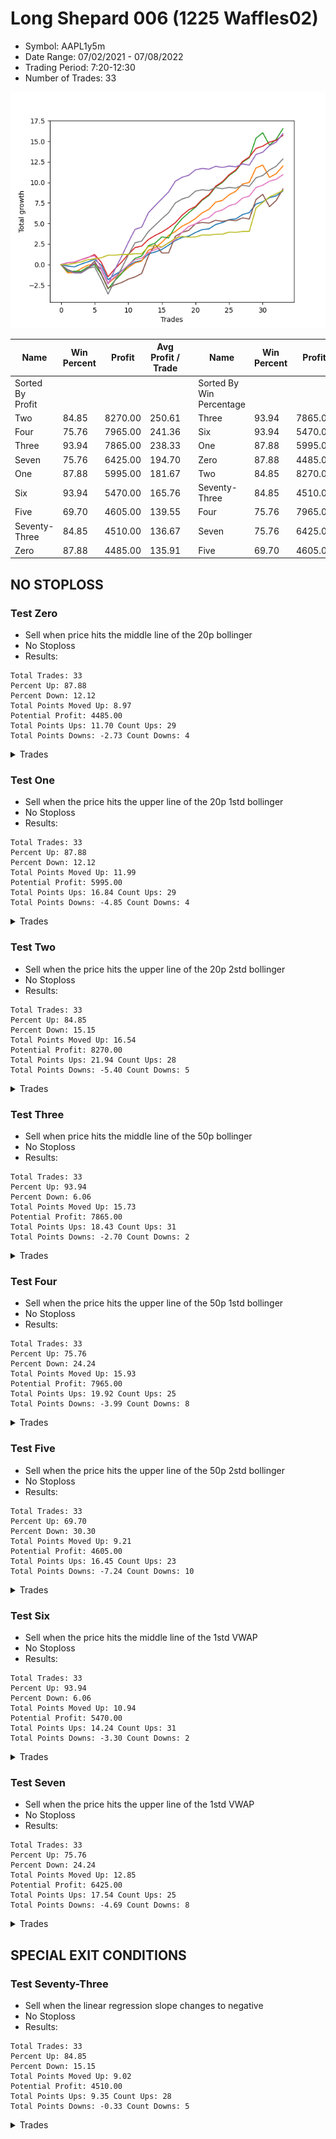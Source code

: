 # Long Shepard 006 (1225 Waffles02) 
- Symbol: AAPL1y5m
- Date Range: 07/02/2021 - 07/08/2022
- Trading Period: 7:20-12:30
- Number of Trades: 33

![Plot](LongShepard006(1225Waffles02)AAPL1y5m.png)

| Name | Win Percent | Profit | Avg Profit / Trade |     | Name | Win Percent | Profit | Avg Profit / Trade |
| ---- | ----------- | ------ | ------------------ | --- | ---- | ----------- | ------ | ------------------ |
| Sorted By <br> Profit | | | | | Sorted By <br> Win Percentage ||||
| Two | 84.85 | 8270.00 | 250.61 |     | Three | 93.94 | 7865.00 | 238.33 |
| Four | 75.76 | 7965.00 | 241.36 |     | Six | 93.94 | 5470.00 | 165.76 |
| Three | 93.94 | 7865.00 | 238.33 |     | One | 87.88 | 5995.00 | 181.67 |
| Seven | 75.76 | 6425.00 | 194.70 |     | Zero | 87.88 | 4485.00 | 135.91 |
| One | 87.88 | 5995.00 | 181.67 |     | Two | 84.85 | 8270.00 | 250.61 |
| Six | 93.94 | 5470.00 | 165.76 |     | Seventy-Three | 84.85 | 4510.00 | 136.67 |
| Five | 69.70 | 4605.00 | 139.55 |     | Four | 75.76 | 7965.00 | 241.36 |
| Seventy-Three | 84.85 | 4510.00 | 136.67 |     | Seven | 75.76 | 6425.00 | 194.70 |
| Zero | 87.88 | 4485.00 | 135.91 |     | Five | 69.70 | 4605.00 | 139.55 |

## NO STOPLOSS

### Test Zero
* Sell when price hits the middle line of the 20p bollinger
* No Stoploss
* Results:
```
Total Trades: 33
Percent Up: 87.88
Percent Down: 12.12
Total Points Moved Up: 8.97
Potential Profit: 4485.00
Total Points Ups: 11.70 Count Ups: 29
Total Points Downs: -2.73 Count Downs: 4
```

<details><summary>Trades</summary>

<code>In: 2021-07-15 07:35:00		Out: 2021-07-15 08:31:00		Total Position Time: 56:00		Total Move Up: -0.17		Total to Date: -0.17</code> <br />
<code>In: 2021-07-21 09:25:00		Out: 2021-07-21 10:42:55		Total Position Time: 77:55		Total Move Up: -0.10		Total to Date: -0.27</code> <br />
<code>In: 2021-08-02 09:50:00		Out: 2021-08-02 10:06:45		Total Position Time: 16:45		Total Move Up: 0.34		Total to Date: 0.07</code> <br />
<code>In: 2021-08-04 12:20:00		Out: 2021-08-04 12:26:00		Total Position Time: 06:00		Total Move Up: 0.27		Total to Date: 0.34</code> <br />
<code>In: 2021-09-24 07:20:00		Out: 2021-09-24 07:42:05		Total Position Time: 22:05		Total Move Up: 0.30		Total to Date: 0.64</code> <br />
<code>In: 2021-09-28 07:25:00		Out: 2021-09-28 09:15:30		Total Position Time: 110:30		Total Move Up: -0.71		Total to Date: -0.07</code> <br />
<code>In: 2021-12-01 10:55:00		Out: 2021-12-01 12:50:00		Total Position Time: 115:00		Total Move Up: -1.75		Total to Date: -1.82</code> <br />
<code>In: 2021-12-17 09:20:00		Out: 2021-12-17 10:04:15		Total Position Time: 44:15		Total Move Up: 0.60		Total to Date: -1.22</code> <br />
<code>In: 2021-12-17 09:25:00		Out: 2021-12-17 10:04:15		Total Position Time: 39:15		Total Move Up: 0.47		Total to Date: -0.75</code> <br />
<code>In: 2021-12-17 09:20:00		Out: 2021-12-17 10:04:15		Total Position Time: 44:15		Total Move Up: 0.60		Total to Date: -0.15</code> <br />
<code>In: 2021-12-17 09:25:00		Out: 2021-12-17 10:04:15		Total Position Time: 39:15		Total Move Up: 0.47		Total to Date: 0.32</code> <br />
<code>In: 2021-12-23 11:20:00		Out: 2021-12-23 11:25:10		Total Position Time: 05:10		Total Move Up: 0.19		Total to Date: 0.51</code> <br />
<code>In: 2022-01-25 09:05:00		Out: 2022-01-25 09:14:30		Total Position Time: 09:30		Total Move Up: 0.80		Total to Date: 1.31</code> <br />
<code>In: 2022-02-01 10:40:00		Out: 2022-02-01 11:01:10		Total Position Time: 21:10		Total Move Up: 0.23		Total to Date: 1.54</code> <br />
<code>In: 2022-02-03 09:10:00		Out: 2022-02-03 09:24:30		Total Position Time: 14:30		Total Move Up: 0.31		Total to Date: 1.85</code> <br />
<code>In: 2022-02-28 10:00:00		Out: 2022-02-28 10:05:10		Total Position Time: 05:10		Total Move Up: 0.52		Total to Date: 2.37</code> <br />
<code>In: 2022-03-16 10:30:00		Out: 2022-03-16 10:58:20		Total Position Time: 28:20		Total Move Up: 0.55		Total to Date: 2.92</code> <br />
<code>In: 2022-03-21 10:30:00		Out: 2022-03-21 11:09:05		Total Position Time: 39:05		Total Move Up: 0.39		Total to Date: 3.31</code> <br />
<code>In: 2022-03-21 10:35:00		Out: 2022-03-21 11:09:05		Total Position Time: 34:05		Total Move Up: 0.16		Total to Date: 3.47</code> <br />
<code>In: 2022-03-31 10:15:00		Out: 2022-03-31 10:31:10		Total Position Time: 16:10		Total Move Up: 0.44		Total to Date: 3.91</code> <br />
<code>In: 2022-04-08 11:05:00		Out: 2022-04-08 11:50:30		Total Position Time: 45:30		Total Move Up: 0.35		Total to Date: 4.26</code> <br />
<code>In: 2022-04-08 11:10:00		Out: 2022-04-08 11:50:30		Total Position Time: 40:30		Total Move Up: 0.09		Total to Date: 4.35</code> <br />
<code>In: 2022-04-08 11:35:00		Out: 2022-04-08 11:50:30		Total Position Time: 15:30		Total Move Up: 0.53		Total to Date: 4.88</code> <br />
<code>In: 2022-04-08 11:50:00		Out: 2022-04-08 11:55:10		Total Position Time: 05:10		Total Move Up: 0.24		Total to Date: 5.12</code> <br />
<code>In: 2022-04-08 11:05:00		Out: 2022-04-08 11:50:30		Total Position Time: 45:30		Total Move Up: 0.35		Total to Date: 5.47</code> <br />
<code>In: 2022-04-08 11:10:00		Out: 2022-04-08 11:50:30		Total Position Time: 40:30		Total Move Up: 0.09		Total to Date: 5.56</code> <br />
<code>In: 2022-04-08 11:35:00		Out: 2022-04-08 11:50:30		Total Position Time: 15:30		Total Move Up: 0.53		Total to Date: 6.09</code> <br />
<code>In: 2022-04-08 11:50:00		Out: 2022-04-08 11:55:10		Total Position Time: 05:10		Total Move Up: 0.24		Total to Date: 6.33</code> <br />
<code>In: 2022-05-04 11:40:00		Out: 2022-05-04 11:45:10		Total Position Time: 05:10		Total Move Up: 1.04		Total to Date: 7.37</code> <br />
<code>In: 2022-05-17 11:40:00		Out: 2022-05-17 11:45:10		Total Position Time: 05:10		Total Move Up: 0.28		Total to Date: 7.65</code> <br />
<code>In: 2022-06-13 10:40:00		Out: 2022-06-13 10:45:10		Total Position Time: 05:10		Total Move Up: 0.49		Total to Date: 8.14</code> <br />
<code>In: 2022-06-14 09:45:00		Out: 2022-06-14 09:50:10		Total Position Time: 05:10		Total Move Up: 0.23		Total to Date: 8.37</code> <br />
<code>In: 2022-06-14 12:25:00		Out: 2022-06-14 12:30:30		Total Position Time: 05:30		Total Move Up: 0.60		Total to Date: 8.97</code> <br />


</details>

### Test One
* Sell when the price hits the upper line of the 20p 1std bollinger
* No Stoploss
* Results:
```
Total Trades: 33
Percent Up: 87.88
Percent Down: 12.12
Total Points Moved Up: 11.99
Potential Profit: 5995.00
Total Points Ups: 16.84 Count Ups: 29
Total Points Downs: -4.85 Count Downs: 4
```

<details><summary>Trades</summary>

<code>In: 2021-07-15 07:35:00		Out: 2021-07-15 11:20:25		Total Position Time: 225:25		Total Move Up: -0.99		Total to Date: -0.99</code> <br />
<code>In: 2021-07-21 09:25:00		Out: 2021-07-21 10:50:40		Total Position Time: 85:40		Total Move Up: 0.02		Total to Date: -0.97</code> <br />
<code>In: 2021-08-02 09:50:00		Out: 2021-08-02 10:22:45		Total Position Time: 32:45		Total Move Up: 0.49		Total to Date: -0.48</code> <br />
<code>In: 2021-08-04 12:20:00		Out: 2021-08-04 12:36:00		Total Position Time: 16:00		Total Move Up: 0.41		Total to Date: -0.07</code> <br />
<code>In: 2021-09-24 07:20:00		Out: 2021-09-24 08:20:30		Total Position Time: 60:30		Total Move Up: 0.14		Total to Date: 0.07</code> <br />
<code>In: 2021-09-28 07:25:00		Out: 2021-09-28 09:26:55		Total Position Time: 121:55		Total Move Up: -0.61		Total to Date: -0.54</code> <br />
<code>In: 2021-12-01 10:55:00		Out: 2021-12-01 12:50:00		Total Position Time: 115:00		Total Move Up: -1.75		Total to Date: -2.29</code> <br />
<code>In: 2021-12-17 09:20:00		Out: 2021-12-17 10:18:00		Total Position Time: 58:00		Total Move Up: 0.69		Total to Date: -1.60</code> <br />
<code>In: 2021-12-17 09:25:00		Out: 2021-12-17 10:18:00		Total Position Time: 53:00		Total Move Up: 0.56		Total to Date: -1.04</code> <br />
<code>In: 2021-12-17 09:20:00		Out: 2021-12-17 10:18:00		Total Position Time: 58:00		Total Move Up: 0.69		Total to Date: -0.35</code> <br />
<code>In: 2021-12-17 09:25:00		Out: 2021-12-17 10:18:00		Total Position Time: 53:00		Total Move Up: 0.56		Total to Date: 0.21</code> <br />
<code>In: 2021-12-23 11:20:00		Out: 2021-12-23 11:42:00		Total Position Time: 22:00		Total Move Up: 0.23		Total to Date: 0.44</code> <br />
<code>In: 2022-01-25 09:05:00		Out: 2022-01-25 09:24:05		Total Position Time: 19:05		Total Move Up: 1.32		Total to Date: 1.76</code> <br />
<code>In: 2022-02-01 10:40:00		Out: 2022-02-01 11:11:40		Total Position Time: 31:40		Total Move Up: 0.29		Total to Date: 2.05</code> <br />
<code>In: 2022-02-03 09:10:00		Out: 2022-02-03 09:36:35		Total Position Time: 26:35		Total Move Up: 0.67		Total to Date: 2.72</code> <br />
<code>In: 2022-02-28 10:00:00		Out: 2022-02-28 10:12:15		Total Position Time: 12:15		Total Move Up: 0.83		Total to Date: 3.55</code> <br />
<code>In: 2022-03-16 10:30:00		Out: 2022-03-16 11:55:40		Total Position Time: 85:40		Total Move Up: 0.48		Total to Date: 4.03</code> <br />
<code>In: 2022-03-21 10:30:00		Out: 2022-03-21 11:21:05		Total Position Time: 51:05		Total Move Up: 0.64		Total to Date: 4.67</code> <br />
<code>In: 2022-03-21 10:35:00		Out: 2022-03-21 11:21:05		Total Position Time: 46:05		Total Move Up: 0.41		Total to Date: 5.08</code> <br />
<code>In: 2022-03-31 10:15:00		Out: 2022-03-31 10:50:35		Total Position Time: 35:35		Total Move Up: 0.53		Total to Date: 5.61</code> <br />
<code>In: 2022-04-08 11:05:00		Out: 2022-04-08 11:53:20		Total Position Time: 48:20		Total Move Up: 0.69		Total to Date: 6.30</code> <br />
<code>In: 2022-04-08 11:10:00		Out: 2022-04-08 11:53:20		Total Position Time: 43:20		Total Move Up: 0.43		Total to Date: 6.73</code> <br />
<code>In: 2022-04-08 11:35:00		Out: 2022-04-08 11:53:20		Total Position Time: 18:20		Total Move Up: 0.87		Total to Date: 7.60</code> <br />
<code>In: 2022-04-08 11:50:00		Out: 2022-04-08 12:12:30		Total Position Time: 22:30		Total Move Up: 0.21		Total to Date: 7.81</code> <br />
<code>In: 2022-04-08 11:05:00		Out: 2022-04-08 11:53:20		Total Position Time: 48:20		Total Move Up: 0.69		Total to Date: 8.50</code> <br />
<code>In: 2022-04-08 11:10:00		Out: 2022-04-08 11:53:20		Total Position Time: 43:20		Total Move Up: 0.43		Total to Date: 8.93</code> <br />
<code>In: 2022-04-08 11:35:00		Out: 2022-04-08 11:53:20		Total Position Time: 18:20		Total Move Up: 0.87		Total to Date: 9.80</code> <br />
<code>In: 2022-04-08 11:50:00		Out: 2022-04-08 12:12:30		Total Position Time: 22:30		Total Move Up: 0.21		Total to Date: 10.01</code> <br />
<code>In: 2022-05-04 11:40:00		Out: 2022-05-04 11:46:55		Total Position Time: 06:55		Total Move Up: 1.75		Total to Date: 11.76</code> <br />
<code>In: 2022-05-17 11:40:00		Out: 2022-05-17 11:45:40		Total Position Time: 05:40		Total Move Up: 0.35		Total to Date: 12.11</code> <br />
<code>In: 2022-06-13 10:40:00		Out: 2022-06-13 12:50:00		Total Position Time: 130:00		Total Move Up: -1.50		Total to Date: 10.61</code> <br />
<code>In: 2022-06-14 09:45:00		Out: 2022-06-14 10:00:45		Total Position Time: 15:45		Total Move Up: 0.45		Total to Date: 11.06</code> <br />
<code>In: 2022-06-14 12:25:00		Out: 2022-06-14 12:37:35		Total Position Time: 12:35		Total Move Up: 0.93		Total to Date: 11.99</code> <br />


</details>

### Test Two
* Sell when the price hits the upper line of the 20p 2std bollinger
* No Stoploss
* Results:
```
Total Trades: 33
Percent Up: 84.85
Percent Down: 15.15
Total Points Moved Up: 16.54
Potential Profit: 8270.00
Total Points Ups: 21.94 Count Ups: 28
Total Points Downs: -5.40 Count Downs: 5
```

<details><summary>Trades</summary>

<code>In: 2021-07-15 07:35:00		Out: 2021-07-15 12:00:45		Total Position Time: 265:45		Total Move Up: -0.85		Total to Date: -0.85</code> <br />
<code>In: 2021-07-21 09:25:00		Out: 2021-07-21 11:45:45		Total Position Time: 140:45		Total Move Up: 0.06		Total to Date: -0.79</code> <br />
<code>In: 2021-08-02 09:50:00		Out: 2021-08-02 12:50:00		Total Position Time: 180:00		Total Move Up: 0.00		Total to Date: -0.79</code> <br />
<code>In: 2021-08-04 12:20:00		Out: 2021-08-04 12:50:00		Total Position Time: 30:00		Total Move Up: 0.49		Total to Date: -0.30</code> <br />
<code>In: 2021-09-24 07:20:00		Out: 2021-09-24 08:52:50		Total Position Time: 92:50		Total Move Up: 0.29		Total to Date: -0.01</code> <br />
<code>In: 2021-09-28 07:25:00		Out: 2021-09-28 11:24:35		Total Position Time: 239:35		Total Move Up: -1.18		Total to Date: -1.19</code> <br />
<code>In: 2021-12-01 10:55:00		Out: 2021-12-01 12:50:00		Total Position Time: 115:00		Total Move Up: -1.75		Total to Date: -2.94</code> <br />
<code>In: 2021-12-17 09:20:00		Out: 2021-12-17 10:20:10		Total Position Time: 60:10		Total Move Up: 0.99		Total to Date: -1.95</code> <br />
<code>In: 2021-12-17 09:25:00		Out: 2021-12-17 10:20:10		Total Position Time: 55:10		Total Move Up: 0.86		Total to Date: -1.09</code> <br />
<code>In: 2021-12-17 09:20:00		Out: 2021-12-17 10:20:10		Total Position Time: 60:10		Total Move Up: 0.99		Total to Date: -0.10</code> <br />
<code>In: 2021-12-17 09:25:00		Out: 2021-12-17 10:20:10		Total Position Time: 55:10		Total Move Up: 0.86		Total to Date: 0.76</code> <br />
<code>In: 2021-12-23 11:20:00		Out: 2021-12-23 11:45:35		Total Position Time: 25:35		Total Move Up: 0.30		Total to Date: 1.06</code> <br />
<code>In: 2022-01-25 09:05:00		Out: 2022-01-25 10:16:35		Total Position Time: 71:35		Total Move Up: 1.25		Total to Date: 2.31</code> <br />
<code>In: 2022-02-01 10:40:00		Out: 2022-02-01 11:45:40		Total Position Time: 65:40		Total Move Up: 0.31		Total to Date: 2.62</code> <br />
<code>In: 2022-02-03 09:10:00		Out: 2022-02-03 10:21:25		Total Position Time: 71:25		Total Move Up: 0.75		Total to Date: 3.37</code> <br />
<code>In: 2022-02-28 10:00:00		Out: 2022-02-28 12:45:35		Total Position Time: 165:35		Total Move Up: -0.12		Total to Date: 3.25</code> <br />
<code>In: 2022-03-16 10:30:00		Out: 2022-03-16 12:20:00		Total Position Time: 110:00		Total Move Up: 1.38		Total to Date: 4.63</code> <br />
<code>In: 2022-03-21 10:30:00		Out: 2022-03-21 11:27:10		Total Position Time: 57:10		Total Move Up: 0.96		Total to Date: 5.59</code> <br />
<code>In: 2022-03-21 10:35:00		Out: 2022-03-21 11:27:10		Total Position Time: 52:10		Total Move Up: 0.73		Total to Date: 6.32</code> <br />
<code>In: 2022-03-31 10:15:00		Out: 2022-03-31 10:51:30		Total Position Time: 36:30		Total Move Up: 0.66		Total to Date: 6.98</code> <br />
<code>In: 2022-04-08 11:05:00		Out: 2022-04-08 12:13:50		Total Position Time: 68:50		Total Move Up: 0.85		Total to Date: 7.83</code> <br />
<code>In: 2022-04-08 11:10:00		Out: 2022-04-08 12:13:50		Total Position Time: 63:50		Total Move Up: 0.59		Total to Date: 8.42</code> <br />
<code>In: 2022-04-08 11:35:00		Out: 2022-04-08 12:13:50		Total Position Time: 38:50		Total Move Up: 1.03		Total to Date: 9.45</code> <br />
<code>In: 2022-04-08 11:50:00		Out: 2022-04-08 12:13:50		Total Position Time: 23:50		Total Move Up: 0.54		Total to Date: 9.99</code> <br />
<code>In: 2022-04-08 11:05:00		Out: 2022-04-08 12:13:50		Total Position Time: 68:50		Total Move Up: 0.85		Total to Date: 10.84</code> <br />
<code>In: 2022-04-08 11:10:00		Out: 2022-04-08 12:13:50		Total Position Time: 63:50		Total Move Up: 0.59		Total to Date: 11.43</code> <br />
<code>In: 2022-04-08 11:35:00		Out: 2022-04-08 12:13:50		Total Position Time: 38:50		Total Move Up: 1.03		Total to Date: 12.46</code> <br />
<code>In: 2022-04-08 11:50:00		Out: 2022-04-08 12:13:50		Total Position Time: 23:50		Total Move Up: 0.54		Total to Date: 13.00</code> <br />
<code>In: 2022-05-04 11:40:00		Out: 2022-05-04 11:47:10		Total Position Time: 07:10		Total Move Up: 2.37		Total to Date: 15.37</code> <br />
<code>In: 2022-05-17 11:40:00		Out: 2022-05-17 11:48:35		Total Position Time: 08:35		Total Move Up: 0.67		Total to Date: 16.04</code> <br />
<code>In: 2022-06-13 10:40:00		Out: 2022-06-13 12:50:00		Total Position Time: 130:00		Total Move Up: -1.50		Total to Date: 14.54</code> <br />
<code>In: 2022-06-14 09:45:00		Out: 2022-06-14 10:08:10		Total Position Time: 23:10		Total Move Up: 0.70		Total to Date: 15.24</code> <br />
<code>In: 2022-06-14 12:25:00		Out: 2022-06-14 12:39:05		Total Position Time: 14:05		Total Move Up: 1.30		Total to Date: 16.54</code> <br />


</details>

### Test Three
* Sell when price hits the middle line of the 50p bollinger
* No Stoploss
* Results:
```
Total Trades: 33
Percent Up: 93.94
Percent Down: 6.06
Total Points Moved Up: 15.73
Potential Profit: 7865.00
Total Points Ups: 18.43 Count Ups: 31
Total Points Downs: -2.70 Count Downs: 2
```

<details><summary>Trades</summary>

<code>In: 2021-07-15 07:35:00		Out: 2021-07-15 07:40:10		Total Position Time: 05:10		Total Move Up: 0.23		Total to Date: 0.23</code> <br />
<code>In: 2021-07-21 09:25:00		Out: 2021-07-21 11:45:45		Total Position Time: 140:45		Total Move Up: 0.06		Total to Date: 0.29</code> <br />
<code>In: 2021-08-02 09:50:00		Out: 2021-08-02 10:04:50		Total Position Time: 14:50		Total Move Up: 0.31		Total to Date: 0.60</code> <br />
<code>In: 2021-08-04 12:20:00		Out: 2021-08-04 12:25:45		Total Position Time: 05:45		Total Move Up: 0.26		Total to Date: 0.86</code> <br />
<code>In: 2021-09-24 07:20:00		Out: 2021-09-24 08:55:05		Total Position Time: 95:05		Total Move Up: 0.37		Total to Date: 1.23</code> <br />
<code>In: 2021-09-28 07:25:00		Out: 2021-09-28 11:29:50		Total Position Time: 244:50		Total Move Up: -0.95		Total to Date: 0.28</code> <br />
<code>In: 2021-12-01 10:55:00		Out: 2021-12-01 12:50:00		Total Position Time: 115:00		Total Move Up: -1.75		Total to Date: -1.47</code> <br />
<code>In: 2021-12-17 09:20:00		Out: 2021-12-17 10:19:10		Total Position Time: 59:10		Total Move Up: 0.95		Total to Date: -0.52</code> <br />
<code>In: 2021-12-17 09:25:00		Out: 2021-12-17 10:19:10		Total Position Time: 54:10		Total Move Up: 0.82		Total to Date: 0.30</code> <br />
<code>In: 2021-12-17 09:20:00		Out: 2021-12-17 10:19:10		Total Position Time: 59:10		Total Move Up: 0.95		Total to Date: 1.25</code> <br />
<code>In: 2021-12-17 09:25:00		Out: 2021-12-17 10:19:10		Total Position Time: 54:10		Total Move Up: 0.82		Total to Date: 2.07</code> <br />
<code>In: 2021-12-23 11:20:00		Out: 2021-12-23 11:25:10		Total Position Time: 05:10		Total Move Up: 0.19		Total to Date: 2.26</code> <br />
<code>In: 2022-01-25 09:05:00		Out: 2022-01-25 09:14:30		Total Position Time: 09:30		Total Move Up: 0.80		Total to Date: 3.06</code> <br />
<code>In: 2022-02-01 10:40:00		Out: 2022-02-01 12:01:00		Total Position Time: 81:00		Total Move Up: 0.49		Total to Date: 3.55</code> <br />
<code>In: 2022-02-03 09:10:00		Out: 2022-02-03 09:24:40		Total Position Time: 14:40		Total Move Up: 0.41		Total to Date: 3.96</code> <br />
<code>In: 2022-02-28 10:00:00		Out: 2022-02-28 10:05:10		Total Position Time: 05:10		Total Move Up: 0.52		Total to Date: 4.48</code> <br />
<code>In: 2022-03-16 10:30:00		Out: 2022-03-16 11:55:45		Total Position Time: 85:45		Total Move Up: 0.62		Total to Date: 5.10</code> <br />
<code>In: 2022-03-21 10:30:00		Out: 2022-03-21 11:22:15		Total Position Time: 52:15		Total Move Up: 0.90		Total to Date: 6.00</code> <br />
<code>In: 2022-03-21 10:35:00		Out: 2022-03-21 11:22:15		Total Position Time: 47:15		Total Move Up: 0.67		Total to Date: 6.67</code> <br />
<code>In: 2022-03-31 10:15:00		Out: 2022-03-31 10:29:50		Total Position Time: 14:50		Total Move Up: 0.40		Total to Date: 7.07</code> <br />
<code>In: 2022-04-08 11:05:00		Out: 2022-04-08 12:13:50		Total Position Time: 68:50		Total Move Up: 0.85		Total to Date: 7.92</code> <br />
<code>In: 2022-04-08 11:10:00		Out: 2022-04-08 12:13:50		Total Position Time: 63:50		Total Move Up: 0.59		Total to Date: 8.51</code> <br />
<code>In: 2022-04-08 11:35:00		Out: 2022-04-08 12:13:50		Total Position Time: 38:50		Total Move Up: 1.03		Total to Date: 9.54</code> <br />
<code>In: 2022-04-08 11:50:00		Out: 2022-04-08 12:13:50		Total Position Time: 23:50		Total Move Up: 0.54		Total to Date: 10.08</code> <br />
<code>In: 2022-04-08 11:05:00		Out: 2022-04-08 12:13:50		Total Position Time: 68:50		Total Move Up: 0.85		Total to Date: 10.93</code> <br />
<code>In: 2022-04-08 11:10:00		Out: 2022-04-08 12:13:50		Total Position Time: 63:50		Total Move Up: 0.59		Total to Date: 11.52</code> <br />
<code>In: 2022-04-08 11:35:00		Out: 2022-04-08 12:13:50		Total Position Time: 38:50		Total Move Up: 1.03		Total to Date: 12.55</code> <br />
<code>In: 2022-04-08 11:50:00		Out: 2022-04-08 12:13:50		Total Position Time: 23:50		Total Move Up: 0.54		Total to Date: 13.09</code> <br />
<code>In: 2022-05-04 11:40:00		Out: 2022-05-04 11:45:10		Total Position Time: 05:10		Total Move Up: 1.04		Total to Date: 14.13</code> <br />
<code>In: 2022-05-17 11:40:00		Out: 2022-05-17 11:45:10		Total Position Time: 05:10		Total Move Up: 0.28		Total to Date: 14.41</code> <br />
<code>In: 2022-06-13 10:40:00		Out: 2022-06-13 10:45:10		Total Position Time: 05:10		Total Move Up: 0.49		Total to Date: 14.90</code> <br />
<code>In: 2022-06-14 09:45:00		Out: 2022-06-14 09:50:10		Total Position Time: 05:10		Total Move Up: 0.23		Total to Date: 15.13</code> <br />
<code>In: 2022-06-14 12:25:00		Out: 2022-06-14 12:30:30		Total Position Time: 05:30		Total Move Up: 0.60		Total to Date: 15.73</code> <br />


</details>

### Test Four
* Sell when the price hits the upper line of the 50p 1std bollinger
* No Stoploss
* Results:
```
Total Trades: 33
Percent Up: 75.76
Percent Down: 24.24
Total Points Moved Up: 15.93
Potential Profit: 7965.00
Total Points Ups: 19.92 Count Ups: 25
Total Points Downs: -3.99 Count Downs: 8
```

<details><summary>Trades</summary>

<code>In: 2021-07-15 07:35:00		Out: 2021-07-15 12:30:35		Total Position Time: 295:35		Total Move Up: -0.69		Total to Date: -0.69</code> <br />
<code>In: 2021-07-21 09:25:00		Out: 2021-07-21 12:50:00		Total Position Time: 205:00		Total Move Up: -0.32		Total to Date: -1.01</code> <br />
<code>In: 2021-08-02 09:50:00		Out: 2021-08-02 12:50:00		Total Position Time: 180:00		Total Move Up: 0.00		Total to Date: -1.01</code> <br />
<code>In: 2021-08-04 12:20:00		Out: 2021-08-04 12:43:45		Total Position Time: 23:45		Total Move Up: 0.51		Total to Date: -0.50</code> <br />
<code>In: 2021-09-24 07:20:00		Out: 2021-09-24 09:44:50		Total Position Time: 144:50		Total Move Up: 0.68		Total to Date: 0.18</code> <br />
<code>In: 2021-09-28 07:25:00		Out: 2021-09-28 12:00:40		Total Position Time: 275:40		Total Move Up: -0.77		Total to Date: -0.59</code> <br />
<code>In: 2021-12-01 10:55:00		Out: 2021-12-01 12:50:00		Total Position Time: 115:00		Total Move Up: -1.75		Total to Date: -2.34</code> <br />
<code>In: 2021-12-17 09:20:00		Out: 2021-12-17 10:31:30		Total Position Time: 71:30		Total Move Up: 1.72		Total to Date: -0.62</code> <br />
<code>In: 2021-12-17 09:25:00		Out: 2021-12-17 10:31:30		Total Position Time: 66:30		Total Move Up: 1.59		Total to Date: 0.97</code> <br />
<code>In: 2021-12-17 09:20:00		Out: 2021-12-17 10:31:30		Total Position Time: 71:30		Total Move Up: 1.72		Total to Date: 2.69</code> <br />
<code>In: 2021-12-17 09:25:00		Out: 2021-12-17 10:31:30		Total Position Time: 66:30		Total Move Up: 1.59		Total to Date: 4.28</code> <br />
<code>In: 2021-12-23 11:20:00		Out: 2021-12-23 11:45:25		Total Position Time: 25:25		Total Move Up: 0.28		Total to Date: 4.56</code> <br />
<code>In: 2022-01-25 09:05:00		Out: 2022-01-25 10:27:25		Total Position Time: 82:25		Total Move Up: 1.75		Total to Date: 6.31</code> <br />
<code>In: 2022-02-01 10:40:00		Out: 2022-02-01 12:04:45		Total Position Time: 84:45		Total Move Up: 0.87		Total to Date: 7.18</code> <br />
<code>In: 2022-02-03 09:10:00		Out: 2022-02-03 10:22:20		Total Position Time: 72:20		Total Move Up: 0.83		Total to Date: 8.01</code> <br />
<code>In: 2022-02-28 10:00:00		Out: 2022-02-28 10:12:15		Total Position Time: 12:15		Total Move Up: 0.83		Total to Date: 8.84</code> <br />
<code>In: 2022-03-16 10:30:00		Out: 2022-03-16 12:19:20		Total Position Time: 109:20		Total Move Up: 1.30		Total to Date: 10.14</code> <br />
<code>In: 2022-03-21 10:30:00		Out: 2022-03-21 12:50:00		Total Position Time: 140:00		Total Move Up: 0.48		Total to Date: 10.62</code> <br />
<code>In: 2022-03-21 10:35:00		Out: 2022-03-21 12:50:00		Total Position Time: 135:00		Total Move Up: 0.25		Total to Date: 10.87</code> <br />
<code>In: 2022-03-31 10:15:00		Out: 2022-03-31 10:51:30		Total Position Time: 36:30		Total Move Up: 0.66		Total to Date: 11.53</code> <br />
<code>In: 2022-04-08 11:05:00		Out: 2022-04-08 12:50:00		Total Position Time: 105:00		Total Move Up: 0.17		Total to Date: 11.70</code> <br />
<code>In: 2022-04-08 11:10:00		Out: 2022-04-08 12:50:00		Total Position Time: 100:00		Total Move Up: -0.09		Total to Date: 11.61</code> <br />
<code>In: 2022-04-08 11:35:00		Out: 2022-04-08 12:50:00		Total Position Time: 75:00		Total Move Up: 0.35		Total to Date: 11.96</code> <br />
<code>In: 2022-04-08 11:50:00		Out: 2022-04-08 12:50:00		Total Position Time: 60:00		Total Move Up: -0.14		Total to Date: 11.82</code> <br />
<code>In: 2022-04-08 11:05:00		Out: 2022-04-08 12:50:00		Total Position Time: 105:00		Total Move Up: 0.17		Total to Date: 11.99</code> <br />
<code>In: 2022-04-08 11:10:00		Out: 2022-04-08 12:50:00		Total Position Time: 100:00		Total Move Up: -0.09		Total to Date: 11.90</code> <br />
<code>In: 2022-04-08 11:35:00		Out: 2022-04-08 12:50:00		Total Position Time: 75:00		Total Move Up: 0.35		Total to Date: 12.25</code> <br />
<code>In: 2022-04-08 11:50:00		Out: 2022-04-08 12:50:00		Total Position Time: 60:00		Total Move Up: -0.14		Total to Date: 12.11</code> <br />
<code>In: 2022-05-04 11:40:00		Out: 2022-05-04 11:45:20		Total Position Time: 05:20		Total Move Up: 1.29		Total to Date: 13.40</code> <br />
<code>In: 2022-05-17 11:40:00		Out: 2022-05-17 11:45:10		Total Position Time: 05:10		Total Move Up: 0.28		Total to Date: 13.68</code> <br />
<code>In: 2022-06-13 10:40:00		Out: 2022-06-13 10:59:05		Total Position Time: 19:05		Total Move Up: 0.78		Total to Date: 14.46</code> <br />
<code>In: 2022-06-14 09:45:00		Out: 2022-06-14 10:00:45		Total Position Time: 15:45		Total Move Up: 0.45		Total to Date: 14.91</code> <br />
<code>In: 2022-06-14 12:25:00		Out: 2022-06-14 12:37:50		Total Position Time: 12:50		Total Move Up: 1.02		Total to Date: 15.93</code> <br />


</details>

### Test Five
* Sell when the price hits the upper line of the 50p 2std bollinger
* No Stoploss
* Results:
```
Total Trades: 33
Percent Up: 69.70
Percent Down: 30.30
Total Points Moved Up: 9.21
Potential Profit: 4605.00
Total Points Ups: 16.45 Count Ups: 23
Total Points Downs: -7.24 Count Downs: 10
```

<details><summary>Trades</summary>

<code>In: 2021-07-15 07:35:00		Out: 2021-07-15 12:50:00		Total Position Time: 315:00		Total Move Up: -0.61		Total to Date: -0.61</code> <br />
<code>In: 2021-07-21 09:25:00		Out: 2021-07-21 12:50:00		Total Position Time: 205:00		Total Move Up: -0.32		Total to Date: -0.93</code> <br />
<code>In: 2021-08-02 09:50:00		Out: 2021-08-02 12:50:00		Total Position Time: 180:00		Total Move Up: 0.00		Total to Date: -0.93</code> <br />
<code>In: 2021-08-04 12:20:00		Out: 2021-08-04 12:50:00		Total Position Time: 30:00		Total Move Up: 0.49		Total to Date: -0.44</code> <br />
<code>In: 2021-09-24 07:20:00		Out: 2021-09-24 10:44:50		Total Position Time: 204:50		Total Move Up: 0.87		Total to Date: 0.43</code> <br />
<code>In: 2021-09-28 07:25:00		Out: 2021-09-28 12:50:00		Total Position Time: 325:00		Total Move Up: -1.55		Total to Date: -1.12</code> <br />
<code>In: 2021-12-01 10:55:00		Out: 2021-12-01 12:50:00		Total Position Time: 115:00		Total Move Up: -1.75		Total to Date: -2.87</code> <br />
<code>In: 2021-12-17 09:20:00		Out: 2021-12-17 12:50:00		Total Position Time: 210:00		Total Move Up: 0.41		Total to Date: -2.46</code> <br />
<code>In: 2021-12-17 09:25:00		Out: 2021-12-17 12:50:00		Total Position Time: 205:00		Total Move Up: 0.28		Total to Date: -2.18</code> <br />
<code>In: 2021-12-17 09:20:00		Out: 2021-12-17 12:50:00		Total Position Time: 210:00		Total Move Up: 0.41		Total to Date: -1.77</code> <br />
<code>In: 2021-12-17 09:25:00		Out: 2021-12-17 12:50:00		Total Position Time: 205:00		Total Move Up: 0.28		Total to Date: -1.49</code> <br />
<code>In: 2021-12-23 11:20:00		Out: 2021-12-23 11:52:45		Total Position Time: 32:45		Total Move Up: 0.41		Total to Date: -1.08</code> <br />
<code>In: 2022-01-25 09:05:00		Out: 2022-01-25 10:40:05		Total Position Time: 95:05		Total Move Up: 2.15		Total to Date: 1.07</code> <br />
<code>In: 2022-02-01 10:40:00		Out: 2022-02-01 12:31:30		Total Position Time: 111:30		Total Move Up: 1.40		Total to Date: 2.47</code> <br />
<code>In: 2022-02-03 09:10:00		Out: 2022-02-03 12:50:00		Total Position Time: 220:00		Total Move Up: -1.05		Total to Date: 1.42</code> <br />
<code>In: 2022-02-28 10:00:00		Out: 2022-02-28 12:50:00		Total Position Time: 170:00		Total Move Up: 0.01		Total to Date: 1.43</code> <br />
<code>In: 2022-03-16 10:30:00		Out: 2022-03-16 12:50:00		Total Position Time: 140:00		Total Move Up: 2.01		Total to Date: 3.44</code> <br />
<code>In: 2022-03-21 10:30:00		Out: 2022-03-21 12:50:00		Total Position Time: 140:00		Total Move Up: 0.48		Total to Date: 3.92</code> <br />
<code>In: 2022-03-21 10:35:00		Out: 2022-03-21 12:50:00		Total Position Time: 135:00		Total Move Up: 0.25		Total to Date: 4.17</code> <br />
<code>In: 2022-03-31 10:15:00		Out: 2022-03-31 12:00:25		Total Position Time: 105:25		Total Move Up: 0.80		Total to Date: 4.97</code> <br />
<code>In: 2022-04-08 11:05:00		Out: 2022-04-08 12:50:00		Total Position Time: 105:00		Total Move Up: 0.17		Total to Date: 5.14</code> <br />
<code>In: 2022-04-08 11:10:00		Out: 2022-04-08 12:50:00		Total Position Time: 100:00		Total Move Up: -0.09		Total to Date: 5.05</code> <br />
<code>In: 2022-04-08 11:35:00		Out: 2022-04-08 12:50:00		Total Position Time: 75:00		Total Move Up: 0.35		Total to Date: 5.40</code> <br />
<code>In: 2022-04-08 11:50:00		Out: 2022-04-08 12:50:00		Total Position Time: 60:00		Total Move Up: -0.14		Total to Date: 5.26</code> <br />
<code>In: 2022-04-08 11:05:00		Out: 2022-04-08 12:50:00		Total Position Time: 105:00		Total Move Up: 0.17		Total to Date: 5.43</code> <br />
<code>In: 2022-04-08 11:10:00		Out: 2022-04-08 12:50:00		Total Position Time: 100:00		Total Move Up: -0.09		Total to Date: 5.34</code> <br />
<code>In: 2022-04-08 11:35:00		Out: 2022-04-08 12:50:00		Total Position Time: 75:00		Total Move Up: 0.35		Total to Date: 5.69</code> <br />
<code>In: 2022-04-08 11:50:00		Out: 2022-04-08 12:50:00		Total Position Time: 60:00		Total Move Up: -0.14		Total to Date: 5.55</code> <br />
<code>In: 2022-05-04 11:40:00		Out: 2022-05-04 11:47:10		Total Position Time: 07:10		Total Move Up: 2.37		Total to Date: 7.92</code> <br />
<code>In: 2022-05-17 11:40:00		Out: 2022-05-17 11:48:25		Total Position Time: 08:25		Total Move Up: 0.63		Total to Date: 8.55</code> <br />
<code>In: 2022-06-13 10:40:00		Out: 2022-06-13 12:50:00		Total Position Time: 130:00		Total Move Up: -1.50		Total to Date: 7.05</code> <br />
<code>In: 2022-06-14 09:45:00		Out: 2022-06-14 10:09:00		Total Position Time: 24:00		Total Move Up: 0.75		Total to Date: 7.80</code> <br />
<code>In: 2022-06-14 12:25:00		Out: 2022-06-14 12:39:15		Total Position Time: 14:15		Total Move Up: 1.41		Total to Date: 9.21</code> <br />


</details>

### Test Six
* Sell when the price hits the middle line of the 1std VWAP
* No Stoploss
* Results:
```
Total Trades: 33
Percent Up: 93.94
Percent Down: 6.06
Total Points Moved Up: 10.94
Potential Profit: 5470.00
Total Points Ups: 14.24 Count Ups: 31
Total Points Downs: -3.30 Count Downs: 2
```

<details><summary>Trades</summary>

<code>In: 2021-07-15 07:35:00		Out: 2021-07-15 07:40:10		Total Position Time: 05:10		Total Move Up: 0.23		Total to Date: 0.23</code> <br />
<code>In: 2021-07-21 09:25:00		Out: 2021-07-21 11:46:05		Total Position Time: 141:05		Total Move Up: 0.10		Total to Date: 0.33</code> <br />
<code>In: 2021-08-02 09:50:00		Out: 2021-08-02 10:04:05		Total Position Time: 14:05		Total Move Up: 0.29		Total to Date: 0.62</code> <br />
<code>In: 2021-08-04 12:20:00		Out: 2021-08-04 12:29:50		Total Position Time: 09:50		Total Move Up: 0.29		Total to Date: 0.91</code> <br />
<code>In: 2021-09-24 07:20:00		Out: 2021-09-24 07:25:10		Total Position Time: 05:10		Total Move Up: 0.17		Total to Date: 1.08</code> <br />
<code>In: 2021-09-28 07:25:00		Out: 2021-09-28 12:50:00		Total Position Time: 325:00		Total Move Up: -1.55		Total to Date: -0.47</code> <br />
<code>In: 2021-12-01 10:55:00		Out: 2021-12-01 12:50:00		Total Position Time: 115:00		Total Move Up: -1.75		Total to Date: -2.22</code> <br />
<code>In: 2021-12-17 09:20:00		Out: 2021-12-17 09:32:15		Total Position Time: 12:15		Total Move Up: 0.77		Total to Date: -1.45</code> <br />
<code>In: 2021-12-17 09:25:00		Out: 2021-12-17 09:32:15		Total Position Time: 07:15		Total Move Up: 0.64		Total to Date: -0.81</code> <br />
<code>In: 2021-12-17 09:20:00		Out: 2021-12-17 09:32:15		Total Position Time: 12:15		Total Move Up: 0.77		Total to Date: -0.04</code> <br />
<code>In: 2021-12-17 09:25:00		Out: 2021-12-17 09:32:15		Total Position Time: 07:15		Total Move Up: 0.64		Total to Date: 0.60</code> <br />
<code>In: 2021-12-23 11:20:00		Out: 2021-12-23 11:25:10		Total Position Time: 05:10		Total Move Up: 0.19		Total to Date: 0.79</code> <br />
<code>In: 2022-01-25 09:05:00		Out: 2022-01-25 09:10:30		Total Position Time: 05:30		Total Move Up: 0.69		Total to Date: 1.48</code> <br />
<code>In: 2022-02-01 10:40:00		Out: 2022-02-01 11:45:50		Total Position Time: 65:50		Total Move Up: 0.35		Total to Date: 1.83</code> <br />
<code>In: 2022-02-03 09:10:00		Out: 2022-02-03 09:24:30		Total Position Time: 14:30		Total Move Up: 0.31		Total to Date: 2.14</code> <br />
<code>In: 2022-02-28 10:00:00		Out: 2022-02-28 10:05:10		Total Position Time: 05:10		Total Move Up: 0.52		Total to Date: 2.66</code> <br />
<code>In: 2022-03-16 10:30:00		Out: 2022-03-16 11:55:35		Total Position Time: 85:35		Total Move Up: 0.34		Total to Date: 3.00</code> <br />
<code>In: 2022-03-21 10:30:00		Out: 2022-03-21 11:22:20		Total Position Time: 52:20		Total Move Up: 0.94		Total to Date: 3.94</code> <br />
<code>In: 2022-03-21 10:35:00		Out: 2022-03-21 11:22:20		Total Position Time: 47:20		Total Move Up: 0.71		Total to Date: 4.65</code> <br />
<code>In: 2022-03-31 10:15:00		Out: 2022-03-31 10:29:25		Total Position Time: 14:25		Total Move Up: 0.31		Total to Date: 4.96</code> <br />
<code>In: 2022-04-08 11:05:00		Out: 2022-04-08 11:52:40		Total Position Time: 47:40		Total Move Up: 0.51		Total to Date: 5.47</code> <br />
<code>In: 2022-04-08 11:10:00		Out: 2022-04-08 11:52:40		Total Position Time: 42:40		Total Move Up: 0.25		Total to Date: 5.72</code> <br />
<code>In: 2022-04-08 11:35:00		Out: 2022-04-08 11:52:40		Total Position Time: 17:40		Total Move Up: 0.69		Total to Date: 6.41</code> <br />
<code>In: 2022-04-08 11:50:00		Out: 2022-04-08 11:55:10		Total Position Time: 05:10		Total Move Up: 0.24		Total to Date: 6.65</code> <br />
<code>In: 2022-04-08 11:05:00		Out: 2022-04-08 11:52:40		Total Position Time: 47:40		Total Move Up: 0.51		Total to Date: 7.16</code> <br />
<code>In: 2022-04-08 11:10:00		Out: 2022-04-08 11:52:40		Total Position Time: 42:40		Total Move Up: 0.25		Total to Date: 7.41</code> <br />
<code>In: 2022-04-08 11:35:00		Out: 2022-04-08 11:52:40		Total Position Time: 17:40		Total Move Up: 0.69		Total to Date: 8.10</code> <br />
<code>In: 2022-04-08 11:50:00		Out: 2022-04-08 11:55:10		Total Position Time: 05:10		Total Move Up: 0.24		Total to Date: 8.34</code> <br />
<code>In: 2022-05-04 11:40:00		Out: 2022-05-04 11:45:10		Total Position Time: 05:10		Total Move Up: 1.04		Total to Date: 9.38</code> <br />
<code>In: 2022-05-17 11:40:00		Out: 2022-05-17 11:45:10		Total Position Time: 05:10		Total Move Up: 0.28		Total to Date: 9.66</code> <br />
<code>In: 2022-06-13 10:40:00		Out: 2022-06-13 10:45:10		Total Position Time: 05:10		Total Move Up: 0.49		Total to Date: 10.15</code> <br />
<code>In: 2022-06-14 09:45:00		Out: 2022-06-14 09:50:10		Total Position Time: 05:10		Total Move Up: 0.23		Total to Date: 10.38</code> <br />
<code>In: 2022-06-14 12:25:00		Out: 2022-06-14 12:30:25		Total Position Time: 05:25		Total Move Up: 0.56		Total to Date: 10.94</code> <br />


</details>

### Test Seven
* Sell when the price hits the upper line of the 1std VWAP
* No Stoploss
* Results:
```
Total Trades: 33
Percent Up: 75.76
Percent Down: 24.24
Total Points Moved Up: 12.85
Potential Profit: 6425.00
Total Points Ups: 17.54 Count Ups: 25
Total Points Downs: -4.69 Count Downs: 8
```

<details><summary>Trades</summary>

<code>In: 2021-07-15 07:35:00		Out: 2021-07-15 12:50:00		Total Position Time: 315:00		Total Move Up: -0.61		Total to Date: -0.61</code> <br />
<code>In: 2021-07-21 09:25:00		Out: 2021-07-21 12:50:00		Total Position Time: 205:00		Total Move Up: -0.32		Total to Date: -0.93</code> <br />
<code>In: 2021-08-02 09:50:00		Out: 2021-08-02 12:50:00		Total Position Time: 180:00		Total Move Up: 0.00		Total to Date: -0.93</code> <br />
<code>In: 2021-08-04 12:20:00		Out: 2021-08-04 12:50:00		Total Position Time: 30:00		Total Move Up: 0.49		Total to Date: -0.44</code> <br />
<code>In: 2021-09-24 07:20:00		Out: 2021-09-24 07:25:10		Total Position Time: 05:10		Total Move Up: 0.17		Total to Date: -0.27</code> <br />
<code>In: 2021-09-28 07:25:00		Out: 2021-09-28 12:50:00		Total Position Time: 325:00		Total Move Up: -1.55		Total to Date: -1.82</code> <br />
<code>In: 2021-12-01 10:55:00		Out: 2021-12-01 12:50:00		Total Position Time: 115:00		Total Move Up: -1.75		Total to Date: -3.57</code> <br />
<code>In: 2021-12-17 09:20:00		Out: 2021-12-17 10:31:25		Total Position Time: 71:25		Total Move Up: 1.62		Total to Date: -1.95</code> <br />
<code>In: 2021-12-17 09:25:00		Out: 2021-12-17 10:31:25		Total Position Time: 66:25		Total Move Up: 1.49		Total to Date: -0.46</code> <br />
<code>In: 2021-12-17 09:20:00		Out: 2021-12-17 10:31:25		Total Position Time: 71:25		Total Move Up: 1.62		Total to Date: 1.16</code> <br />
<code>In: 2021-12-17 09:25:00		Out: 2021-12-17 10:31:25		Total Position Time: 66:25		Total Move Up: 1.49		Total to Date: 2.65</code> <br />
<code>In: 2021-12-23 11:20:00		Out: 2021-12-23 11:42:05		Total Position Time: 22:05		Total Move Up: 0.22		Total to Date: 2.87</code> <br />
<code>In: 2022-01-25 09:05:00		Out: 2022-01-25 09:15:20		Total Position Time: 10:20		Total Move Up: 1.15		Total to Date: 4.02</code> <br />
<code>In: 2022-02-01 10:40:00		Out: 2022-02-01 12:02:50		Total Position Time: 82:50		Total Move Up: 0.78		Total to Date: 4.80</code> <br />
<code>In: 2022-02-03 09:10:00		Out: 2022-02-03 10:21:30		Total Position Time: 71:30		Total Move Up: 0.79		Total to Date: 5.59</code> <br />
<code>In: 2022-02-28 10:00:00		Out: 2022-02-28 10:09:20		Total Position Time: 09:20		Total Move Up: 0.72		Total to Date: 6.31</code> <br />
<code>In: 2022-03-16 10:30:00		Out: 2022-03-16 12:18:50		Total Position Time: 108:50		Total Move Up: 1.19		Total to Date: 7.50</code> <br />
<code>In: 2022-03-21 10:30:00		Out: 2022-03-21 12:50:00		Total Position Time: 140:00		Total Move Up: 0.48		Total to Date: 7.98</code> <br />
<code>In: 2022-03-21 10:35:00		Out: 2022-03-21 12:50:00		Total Position Time: 135:00		Total Move Up: 0.25		Total to Date: 8.23</code> <br />
<code>In: 2022-03-31 10:15:00		Out: 2022-03-31 10:52:00		Total Position Time: 37:00		Total Move Up: 0.71		Total to Date: 8.94</code> <br />
<code>In: 2022-04-08 11:05:00		Out: 2022-04-08 12:50:00		Total Position Time: 105:00		Total Move Up: 0.17		Total to Date: 9.11</code> <br />
<code>In: 2022-04-08 11:10:00		Out: 2022-04-08 12:50:00		Total Position Time: 100:00		Total Move Up: -0.09		Total to Date: 9.02</code> <br />
<code>In: 2022-04-08 11:35:00		Out: 2022-04-08 12:50:00		Total Position Time: 75:00		Total Move Up: 0.35		Total to Date: 9.37</code> <br />
<code>In: 2022-04-08 11:50:00		Out: 2022-04-08 12:50:00		Total Position Time: 60:00		Total Move Up: -0.14		Total to Date: 9.23</code> <br />
<code>In: 2022-04-08 11:05:00		Out: 2022-04-08 12:50:00		Total Position Time: 105:00		Total Move Up: 0.17		Total to Date: 9.40</code> <br />
<code>In: 2022-04-08 11:10:00		Out: 2022-04-08 12:50:00		Total Position Time: 100:00		Total Move Up: -0.09		Total to Date: 9.31</code> <br />
<code>In: 2022-04-08 11:35:00		Out: 2022-04-08 12:50:00		Total Position Time: 75:00		Total Move Up: 0.35		Total to Date: 9.66</code> <br />
<code>In: 2022-04-08 11:50:00		Out: 2022-04-08 12:50:00		Total Position Time: 60:00		Total Move Up: -0.14		Total to Date: 9.52</code> <br />
<code>In: 2022-05-04 11:40:00		Out: 2022-05-04 11:45:10		Total Position Time: 05:10		Total Move Up: 1.04		Total to Date: 10.56</code> <br />
<code>In: 2022-05-17 11:40:00		Out: 2022-05-17 11:45:10		Total Position Time: 05:10		Total Move Up: 0.28		Total to Date: 10.84</code> <br />
<code>In: 2022-06-13 10:40:00		Out: 2022-06-13 10:47:05		Total Position Time: 07:05		Total Move Up: 0.67		Total to Date: 11.51</code> <br />
<code>In: 2022-06-14 09:45:00		Out: 2022-06-14 10:00:55		Total Position Time: 15:55		Total Move Up: 0.46		Total to Date: 11.97</code> <br />
<code>In: 2022-06-14 12:25:00		Out: 2022-06-14 12:36:25		Total Position Time: 11:25		Total Move Up: 0.88		Total to Date: 12.85</code> <br />


</details>

## SPECIAL EXIT CONDITIONS 

### Test Seventy-Three
* Sell when the linear regression slope changes to negative
* No Stoploss
* Results:
```
Total Trades: 33
Percent Up: 84.85
Percent Down: 15.15
Total Points Moved Up: 9.02
Potential Profit: 4510.00
Total Points Ups: 9.35 Count Ups: 28
Total Points Downs: -0.33 Count Downs: 5
```

<details><summary>Trades</summary>

<code>In: 2021-07-15 07:35:00		Out: 2021-07-15 07:38:05		Total Position Time: 03:05		Total Move Up: 0.02		Total to Date: 0.02</code> <br />
<code>In: 2021-07-21 09:25:00		Out: 2021-07-21 09:32:05		Total Position Time: 07:05		Total Move Up: 0.14		Total to Date: 0.16</code> <br />
<code>In: 2021-08-02 09:50:00		Out: 2021-08-02 10:02:05		Total Position Time: 12:05		Total Move Up: 0.17		Total to Date: 0.33</code> <br />
<code>In: 2021-08-04 12:20:00		Out: 2021-08-04 12:26:00		Total Position Time: 06:00		Total Move Up: 0.27		Total to Date: 0.60</code> <br />
<code>In: 2021-09-24 07:20:00		Out: 2021-09-24 07:26:05		Total Position Time: 06:05		Total Move Up: 0.11		Total to Date: 0.71</code> <br />
<code>In: 2021-09-28 07:25:00		Out: 2021-09-28 07:30:05		Total Position Time: 05:05		Total Move Up: 0.13		Total to Date: 0.84</code> <br />
<code>In: 2021-12-01 10:55:00		Out: 2021-12-01 10:58:05		Total Position Time: 03:05		Total Move Up: 0.31		Total to Date: 1.15</code> <br />
<code>In: 2021-12-17 09:20:00		Out: 2021-12-17 09:47:05		Total Position Time: 27:05		Total Move Up: 0.00		Total to Date: 1.15</code> <br />
<code>In: 2021-12-17 09:25:00		Out: 2021-12-17 09:51:05		Total Position Time: 26:05		Total Move Up: 0.09		Total to Date: 1.24</code> <br />
<code>In: 2021-12-17 09:20:00		Out: 2021-12-17 09:47:05		Total Position Time: 27:05		Total Move Up: 0.00		Total to Date: 1.24</code> <br />
<code>In: 2021-12-17 09:25:00		Out: 2021-12-17 09:51:05		Total Position Time: 26:05		Total Move Up: 0.09		Total to Date: 1.33</code> <br />
<code>In: 2021-12-23 11:20:00		Out: 2021-12-23 11:23:05		Total Position Time: 03:05		Total Move Up: -0.01		Total to Date: 1.32</code> <br />
<code>In: 2022-01-25 09:05:00		Out: 2022-01-25 09:15:05		Total Position Time: 10:05		Total Move Up: 0.88		Total to Date: 2.20</code> <br />
<code>In: 2022-02-01 10:40:00		Out: 2022-02-01 10:48:05		Total Position Time: 08:05		Total Move Up: 0.14		Total to Date: 2.34</code> <br />
<code>In: 2022-02-03 09:10:00		Out: 2022-02-03 09:13:05		Total Position Time: 03:05		Total Move Up: -0.19		Total to Date: 2.15</code> <br />
<code>In: 2022-02-28 10:00:00		Out: 2022-02-28 10:05:05		Total Position Time: 05:05		Total Move Up: 0.50		Total to Date: 2.65</code> <br />
<code>In: 2022-03-16 10:30:00		Out: 2022-03-16 10:38:05		Total Position Time: 08:05		Total Move Up: 0.56		Total to Date: 3.21</code> <br />
<code>In: 2022-03-21 10:30:00		Out: 2022-03-21 10:34:05		Total Position Time: 04:05		Total Move Up: 0.22		Total to Date: 3.43</code> <br />
<code>In: 2022-03-21 10:35:00		Out: 2022-03-21 10:38:05		Total Position Time: 03:05		Total Move Up: -0.09		Total to Date: 3.34</code> <br />
<code>In: 2022-03-31 10:15:00		Out: 2022-03-31 10:18:05		Total Position Time: 03:05		Total Move Up: 0.03		Total to Date: 3.37</code> <br />
<code>In: 2022-04-08 11:05:00		Out: 2022-04-08 11:10:05		Total Position Time: 05:05		Total Move Up: 0.24		Total to Date: 3.61</code> <br />
<code>In: 2022-04-08 11:10:00		Out: 2022-04-08 11:14:05		Total Position Time: 04:05		Total Move Up: -0.02		Total to Date: 3.59</code> <br />
<code>In: 2022-04-08 11:35:00		Out: 2022-04-08 11:38:05		Total Position Time: 03:05		Total Move Up: 0.11		Total to Date: 3.70</code> <br />
<code>In: 2022-04-08 11:50:00		Out: 2022-04-08 12:01:05		Total Position Time: 11:05		Total Move Up: 0.01		Total to Date: 3.71</code> <br />
<code>In: 2022-04-08 11:05:00		Out: 2022-04-08 11:10:05		Total Position Time: 05:05		Total Move Up: 0.24		Total to Date: 3.95</code> <br />
<code>In: 2022-04-08 11:10:00		Out: 2022-04-08 11:14:05		Total Position Time: 04:05		Total Move Up: -0.02		Total to Date: 3.93</code> <br />
<code>In: 2022-04-08 11:35:00		Out: 2022-04-08 11:38:05		Total Position Time: 03:05		Total Move Up: 0.11		Total to Date: 4.04</code> <br />
<code>In: 2022-04-08 11:50:00		Out: 2022-04-08 12:01:05		Total Position Time: 11:05		Total Move Up: 0.01		Total to Date: 4.05</code> <br />
<code>In: 2022-05-04 11:40:00		Out: 2022-05-04 11:54:00		Total Position Time: 14:00		Total Move Up: 2.84		Total to Date: 6.89</code> <br />
<code>In: 2022-05-17 11:40:00		Out: 2022-05-17 11:52:05		Total Position Time: 12:05		Total Move Up: 0.67		Total to Date: 7.56</code> <br />
<code>In: 2022-06-13 10:40:00		Out: 2022-06-13 10:47:05		Total Position Time: 07:05		Total Move Up: 0.67		Total to Date: 8.23</code> <br />
<code>In: 2022-06-14 09:45:00		Out: 2022-06-14 09:57:05		Total Position Time: 12:05		Total Move Up: 0.38		Total to Date: 8.61</code> <br />
<code>In: 2022-06-14 12:25:00		Out: 2022-06-14 12:30:00		Total Position Time: 05:00		Total Move Up: 0.41		Total to Date: 9.02</code> <br />


</details>